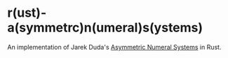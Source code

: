 # r(ust)-a(symmetrc)n(umeral)s(ystems)

An implementation of Jarek Duda's [Asymmetric Numeral Systems](https://arxiv.org/pdf/1311.2540) in Rust.


